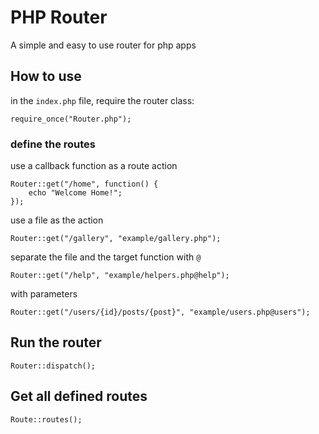 
# PHP Router

A simple and easy to use router for php apps

## How to use


in the ``` index.php ``` file, require the router class:
```
require_once("Router.php");
```

### define the routes
use a callback function as a route action
```
Router::get("/home", function() {
    echo "Welcome Home!";
});
```

use a file as the action
```
Router::get("/gallery", "example/gallery.php");
```

separate the file and the target function with ``` @ ```

```
Router::get("/help", "example/helpers.php@help");
```

with parameters

```
Router::get("/users/{id}/posts/{post}", "example/users.php@users");
```

## Run the router

```
Router::dispatch();
```

## Get all defined routes

```
Route::routes();
```


